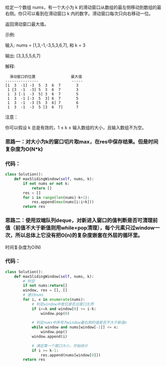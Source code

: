 
给定一个数组 nums，有一个大小为 k 的滑动窗口从数组的最左侧移动到数组的最右侧。你只可以看到在滑动窗口 k 内的数字。滑动窗口每次只向右移动一位。

返回滑动窗口最大值。

示例:

输入: nums = [1,3,-1,-3,5,3,6,7], 和 k = 3

输出: [3,3,5,5,6,7] 

解释: 

      滑动窗口的位置                最大值
    ---------------               -----
    [1  3  -1] -3  5  3  6  7       3
     1 [3  -1  -3] 5  3  6  7       3
     1  3 [-1  -3  5] 3  6  7       5
     1  3  -1 [-3  5  3] 6  7       5
     1  3  -1  -3 [5  3  6] 7       6
     1  3  -1  -3  5 [3  6  7]      7
注意：

你可以假设 k 总是有效的，1 ≤ k ≤ 输入数组的大小，且输入数组不为空。

### 思路一：对大小为k的窗口切片取max，在res中保存结果。但是时间复杂度为O(N*k)

### 代码：
```py
class Solution():
    def maxSlidingWindow(self, nums, k):
        if not nums or not k:
            return []
        res = []
        for i in range(len(nums)-k+1):
            res.append(max(nums[i:i+k]))
        return res
```
### 思路二：使用双端队列deque，对新进入窗口的值判断是否可清理前值（前值不大于新值则用while+pop清理），每个元素只过window一次，所以总体上它没有把O(n)的复杂度嵌套在外层的循环里。

时间复杂度为O(N)

### 代码：
```py
class Solution():
    def maxSlidingWindow(self, nums, k):
        # 判空
        if not nums:return[]
        window, res = [], []
        # 递归nums
        for i, x in enumerate(nums):
            # 判定window中首位是否出窗口左界
            if i>=k and window[0] <= i-k:
                window.pop(0)
                
            # 判定nums中序号为window最右侧的值是否不大于新值x
            while window and nums[window[-1]] <= x:
                window.pop()
            window.append(i)
            
            # 满足第一个窗口大小，开始统计
            if i >= k-1:
                res.append(nums[window[0]])
        return res
```
